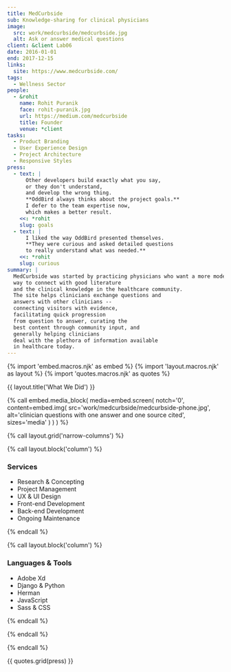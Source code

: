 ```yaml
---
title: MedCurbside
sub: Knowledge-sharing for clinical physicians
image:
  src: work/medcurbside/medcurbside.jpg
  alt: Ask or answer medical questions
client: &client Lab06
date: 2016-01-01
end: 2017-12-15
links:
  site: https://www.medcurbside.com/
tags:
  - Wellness Sector
people:
  - &rohit
    name: Rohit Puranik
    face: rohit-puranik.jpg
    url: https://medium.com/medcurbside
    title: Founder
    venue: *client
tasks:
  - Product Branding
  - User Experience Design
  - Project Architecture
  - Responsive Styles
press:
  - text: |
      Other developers build exactly what you say,
      or they don't understand,
      and develop the wrong thing.
      **OddBird always thinks about the project goals.**
      I defer to the team expertise now,
      which makes a better result.
    <<: *rohit
    slug: goals
  - text: |
      I liked the way OddBird presented themselves.
      **They were curious and asked detailed questions
      to really understand what was needed.**
    <<: *rohit
    slug: curious
summary: |
  MedCurbside was started by practicing physicians who want a more modern
  way to connect with good literature
  and the clinical knowledge in the healthcare community.
  The site helps clinicians exchange questions and
  answers with other clinicians --
  connecting visitors with evidence,
  facilitating quick progression
  from question to answer, curating the
  best content through community input, and
  generally helping clinicians
  deal with the plethora of information available
  in healthcare today.
---
```


{% import 'embed.macros.njk' as embed %}
{% import 'layout.macros.njk' as layout %}
{% import 'quotes.macros.njk' as quotes %}

{{ layout.title('What We Did') }}

{% call embed.media_block(
  media=embed.screen(
    notch='0',
    content=embed.img(
      src='work/medcurbside/medcurbside-phone.jpg',
      alt='clinician questions with one answer and one source cited',
      sizes='media'
    )
  )
) %}

{% call layout.grid('narrow-columns') %}

{% call layout.block('column') %}

### Services

- Research & Concepting
- Project Management
- UX & UI Design
- Front-end Development
- Back-end Development
- Ongoing Maintenance



{% endcall %}

{% call layout.block('column') %}

### Languages & Tools

- Adobe Xd 
- Django & Python
- Herman
- JavaScript
- Sass & CSS



{% endcall %}

{% endcall %}

{% endcall %}

{{ quotes.grid(press) }}
